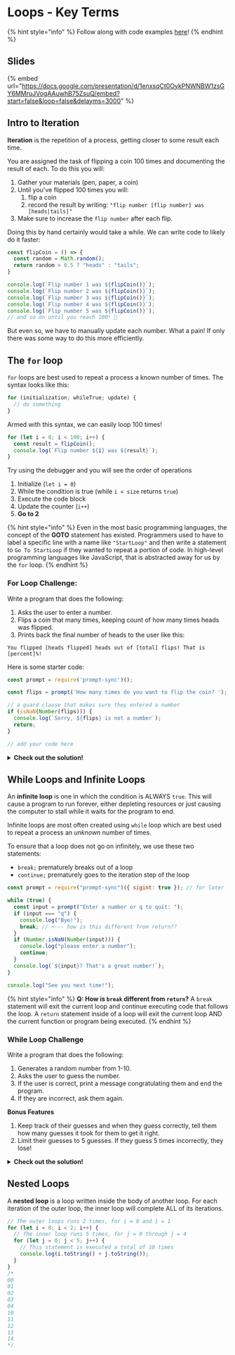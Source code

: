 # Loops - Key Terms

{% hint style="info" %}
Follow along with code examples [here](https://github.com/The-Marcy-Lab-School/1-1-0-loops)!
{% endhint %}

## Slides

{% embed url="https://docs.google.com/presentation/d/1enxsqCt0OykPNWNBW1zsGY6MMruJVogAAuwhB75ZsuQ/embed?start=false&loop=false&delayms=3000" %}

## Intro to Iteration

**Iteration** is the repetition of a process, getting closer to some result each time.

You are assigned the task of flipping a coin 100 times and documenting the result of each. To do this you will:
  1. Gather your materials (pen, paper, a coin)
  2. Until you've flipped 100 times you will:
      1. flip a coin
      2. record the result by writing: `"flip number [flip number] was [heads|tails]"`
  3. Make sure to increase the `flip number` after each flip.

Doing this by hand certainly would take a while. We can write code to likely do it faster:

```js
const flipCoin = () => {
  const random = Math.random();
  return random > 0.5 ? "heads" : "tails";
}

console.log(`Flip number 1 was ${flipCoin()}`);
console.log(`Flip number 2 was ${flipCoin()}`);
console.log(`Flip number 3 was ${flipCoin()}`);
console.log(`Flip number 4 was ${flipCoin()}`);
console.log(`Flip number 5 was ${flipCoin()}`);
// and so on until you reach 100! 🫠
```

But even so, we have to manually update each number. What a pain! If only there was some way to do this more efficiently.

## The `for` loop

`for` loops are best used to repeat a process a known number of times. The syntax looks like this:

```js
for (initialization; whileTrue; update) {
  // do something
}
```

Armed with this syntax, we can easily loop 100 times!

```js
for (let i = 0; i < 100; i++) {
  const result = flipCoin();
  console.log(`Flip number ${i} was ${result}`);
}
```

Try using the debugger and you will see the order of operations
  1. Initialize (`let i = 0`)
  2. While the condition is true (while `i < size` returns `true`)
  3. Execute the code block
  4. Update the counter (`i++`)
  5. **Go to 2**

{% hint style="info" %}
Even in the most basic programming languages, the concept of the **GOTO** statement has existed. Programmers used to have to label a specific line with a name like `"StartLoop"` and then write a statement to `Go To StartLoop` if they wanted to repeat a portion of code. In high-level programming languages like JavaScript, that is abstracted away for us by the `for` loop.
{% endhint %}

### For Loop Challenge:

Write a program that does the following:
1. Asks the user to enter a number. 
2. Flips a coin that many times, keeping count of how many times heads was flipped. 
3. Prints back the final number of heads to the user like this: 

```
You flipped [heads flipped] heads out of [total] flips! That is [percent]%!
```

Here is some starter code:

```js
const prompt = require('prompt-sync')();

const flips = prompt('How many times do you want to flip the coin? ');

// a guard clause that makes sure they entered a number
if (isNaN(Number(flips))) {
  console.log(`Sorry, ${flips} is not a number`);
  return;
}

// add your code here
```

**<details><summary>Check out the solution!</summary>**

```js
const prompt = require('prompt-sync')();

const flipCoin = () => {
  const random = Math.random();
  return random > 0.5 ? "heads" : "tails";
}

// ask the user for flips
const flips = prompt('How many times do you want to flip the coin? ');

// make sure they entered a number
if (isNaN(Number(flips))) {
  console.log(`Sorry, ${flips} is not a number`);
  return;
}

// We want to use this variable after the loop is done, so we declare it outside the loop
let heads = 0;
for (let i = 0; i < flips; i++) {
  const result = flipCoin();
  heads += result === 'heads' ? 1 : 0;
}
console.log(`You flipped ${heads} heads out of ${flips}. Thats ${(heads / flips) * 100}%!`);
```

</details>

## While Loops and Infinite Loops

An **infinite loop** is one in which the condition is ALWAYS `true`. This will cause a program to run forever, either depleting resources or just causing the computer to stall while it waits for the program to end. 

Infinite loops are most often created using `while` loop which are best used to repeat a process an _unknown_ number of times.

To ensure that a loop does not go on infinitely, we use these two statements:
- `break;` prematurely breaks out of a loop
- `continue;` prematurely goes to the iteration step of the loop

```js
const prompt = require("prompt-sync")({ sigint: true }); // for later

while (true) {
  const input = prompt("Enter a number or q to quit: ");
  if (input === "q") {
    console.log("Bye!");
    break; // <--- how is this different from return??
  }
  if (Number.isNaN(Number(input))) {
    console.log("please enter a number");
    continue;
  }
  console.log(`${input}? That's a great number!`);
}

console.log("See you next time!");
```

{% hint style="info" %}
**Q: How is `break` different from `return`?** A `break` statement will exit the current loop and continue executing code that follows the loop. A `return` statement inside of a loop will exit the current loop AND the current function or program being executed.
{% endhint %}

### While Loop Challenge

Write a program that does the following:
1. Generates a random number from 1-10.
2. Asks the user to guess the number.
3. If the user is correct, print a message congratulating them and end the program.
4. If they are incorrect, ask them again.

**Bonus Features**
1. Keep track of their guesses and when they guess correctly, tell them how many guesses it took for them to get it right.
2. Limit their guesses to 5 guesses. If they guess 5 times incorrectly, they lose!

**<details><summary>Check out the solution!</summary>**

```js
const prompt = require("prompt-sync")({ sigint: true }); // for later

const randomNum = Math.ceil(Math.random() * 10);
console.log("I'm thinking of a random number. Guess what it is!");

// We're going to pull out this `input` value so we can check it on every loop 
let input;

// We're also going to keep track of remaining guesses
let guessesRemaining = 5

// As long as the input doesn't match the random number above AND
while (input !== randomNum) {
  // Get the user input and do some input checking
  input = prompt("Enter a number or q to quit: ");
  if (input === "q") {
    console.log("Bye!");
    break;
  }
  if (Number.isNaN(Number(input))) {
    console.log("please enter a number");
    continue;
  }

  // Now that we know we've got a number input, we can decrement the guesses
  guessesRemaining -= 1;

  // If the guess matches, congratulate the user and exit the loop
  if (Number(input) === randomNum) {
    console.log(`You got it!! And with ${guessesRemaining} guesses to spare!!!`);
    break;
  }

  // Assuming we didn't exit the loop, break them the bad news
  console.log(`${input}? That's a great number! But not mine!`);

  // And do a final check to see if they will keep going!
  if (guessesRemaining === 0) {
    console.log(`Sorry, you've ran out of luck :(`);
    break;
  }
}

console.log("Thanks for playing!");
```

</details>

## Nested Loops

A **nested loop** is a loop written inside the body of another loop. For each iteration of the outer loop, the inner loop will complete ALL of its iterations.

```js
// The outer loops runs 2 times, for i = 0 and i = 1
for (let i = 0; i < 2; i++) {
  // The inner loop runs 5 times, for j = 0 through j = 4
  for (let j = 0; j < 5; j++) {
    // This statement is executed a total of 10 times
    console.log(i.toString() + j.toString());
  }
}
/* 
00
01
02
03
04
10
11
12
13
14
*/
```
